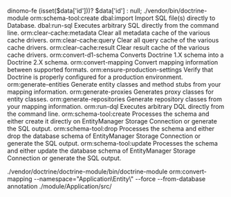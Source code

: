 dinomo-fe
(isset($data['id']))? $data['id'] : null;
./vendor/bin/doctrine-module orm:schema-tool:create
dbal:import Import SQL file(s) directly to Database.
dbal:run-sql Executes arbitrary SQL directly from the command line.
orm:clear-cache:metadata Clear all metadata cache of the various cache drivers.
orm:clear-cache:query Clear all query cache of the various cache drivers.
orm:clear-cache:result Clear result cache of the various cache drivers.
orm:convert-d1-schema Converts Doctrine 1.X schema into a Doctrine 2.X schema.
orm:convert-mapping Convert mapping information between supported formats.
orm:ensure-production-settings Verify that Doctrine is properly configured for a production environment.
orm:generate-entities Generate entity classes and method stubs from your mapping information.
orm:generate-proxies Generates proxy classes for entity classes.
orm:generate-repositories Generate repository classes from your mapping information.
orm:run-dql Executes arbitrary DQL directly from the command line.
orm:schema-tool:create Processes the schema and either create it directly on EntityManager Storage Connection or generate the SQL output.
orm:schema-tool:drop Processes the schema and either drop the database schema of EntityManager Storage Connection or generate the SQL output.
orm:schema-tool:update Processes the schema and either update the database schema of EntityManager Storage Connection or generate the SQL output.



./vendor/doctrine/doctrine-module/bin/doctrine-module orm:convert-mapping --namespace="Application\\Entity\\" --force  --from-database annotation ./module/Application/src/
